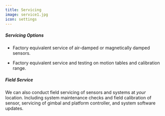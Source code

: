 ```yaml
---
title: Servicing
image: service1.jpg
icon: settings
---
```

##### Servicing Options #####

 - Factory equivalent service of air-damped or magnetically damped sensors.
 
 - Factory equivalent service and testing on motion tables and calibration range.

##### Field Service #####

We can also conduct field servicing of sensors and systems at *your* location. Including system maintenance 
checks and field calibration of sensor, servicing of gimbal and platform controller, and system software updates.